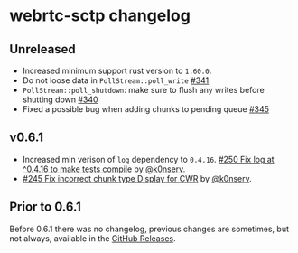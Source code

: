 # webrtc-sctp changelog

## Unreleased

* Increased minimum support rust version to `1.60.0`.
* Do not loose data in `PollStream::poll_write` [#341](https://github.com/webrtc-rs/webrtc/pull/341).
* `PollStream::poll_shutdown`: make sure to flush any writes before shutting down [#340](https://github.com/webrtc-rs/webrtc/pull/340)
* Fixed a possible bug when adding chunks to pending queue [#345](https://github.com/webrtc-rs/webrtc/pull/345)

## v0.6.1

* Increased min verison of `log` dependency to `0.4.16`. [#250 Fix log at ^0.4.16 to make tests compile](https://github.com/webrtc-rs/webrtc/pull/250) by [@k0nserv](https://github.com/k0nserv).
* [#245 Fix incorrect chunk type Display for CWR](https://github.com/webrtc-rs/webrtc/pull/245) by [@k0nserv](https://github.com/k0nserv).

## Prior to 0.6.1

Before 0.6.1 there was no changelog, previous changes are sometimes, but not always, available in the [GitHub Releases](https://github.com/webrtc-rs/sctp/releases).
